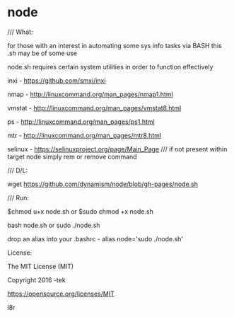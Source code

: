 # node

/// What:


for those with an interest in automating some sys info tasks via BASH this .sh may be of some use

node.sh requires certain system utilities in order to function effectively

inxi -    https://github.com/smxi/inxi

nmap -    http://linuxcommand.org/man_pages/nmap1.html

vmstat -  http://linuxcommand.org/man_pages/vmstat8.html

ps -      http://linuxcommand.org/man_pages/ps1.html

mtr -     http://linuxcommand.org/man_pages/mtr8.html

selinux - https://selinuxproject.org/page/Main_Page   /// if not present within target node simply rem or remove command


/// D/L:

wget https://github.com/dynamism/node/blob/gh-pages/node.sh


/// Run:

$chmod u+x node.sh or $sudo chmod +x node.sh 

bash node.sh or sudo ./node.sh 
</p>
drop an alias into your .bashrc - alias node='sudo ./node.sh'


License:

The MIT License (MIT)

Copyright 2016 -tek

https://opensource.org/licenses/MIT

l8r

